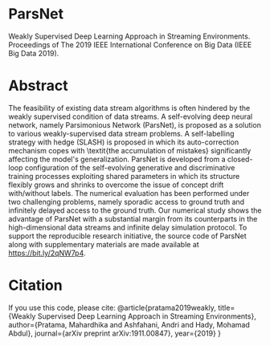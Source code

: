 # ParsNet
Weakly Supervised Deep Learning Approach in Streaming Environments. Proceedings of The 2019 IEEE International Conference on Big Data (IEEE Big Data 2019).

# Abstract
The feasibility of existing data stream algorithms is often hindered by the weakly supervised condition of data streams. A self-evolving deep neural network, namely Parsimonious Network (ParsNet), is proposed as a solution to various weakly-supervised data stream problems. A self-labelling strategy with hedge (SLASH) is proposed in which its auto-correction mechanism copes with \textit{the accumulation of mistakes} significantly affecting the model's generalization. ParsNet is developed from a closed-loop configuration of the self-evolving generative and discriminative training processes exploiting shared parameters in which its structure flexibly grows and shrinks to overcome the issue of concept drift with/without labels. The numerical evaluation has been performed under two challenging problems, namely sporadic access to ground truth and infinitely delayed access to the ground truth. Our numerical study shows the advantage of ParsNet with a substantial margin from its counterparts in the high-dimensional data streams and infinite delay simulation protocol. To support the reproducible research initiative, the source code of ParsNet along with supplementary materials are made available at https://bit.ly/2qNW7p4.

# Citation
If you use this code, please cite:
@article{pratama2019weakly,
  title={Weakly Supervised Deep Learning Approach in Streaming Environments},
  author={Pratama, Mahardhika and Ashfahani, Andri and Hady, Mohamad Abdul},
  journal={arXiv preprint arXiv:1911.00847},
  year={2019}
}
